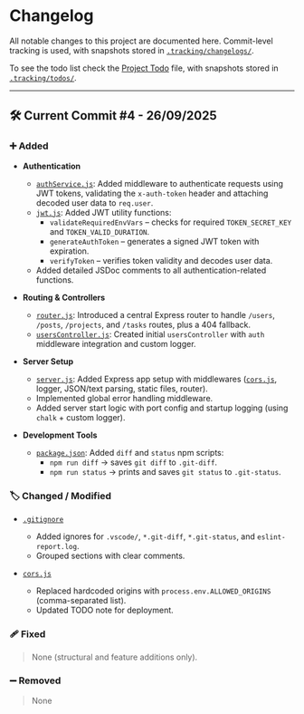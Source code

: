 # Changelog

All notable changes to this project are documented here. Commit-level tracking is used, with snapshots stored in [`.tracking/changelogs/`](./.tracking/changelogs/).

To see the todo list check the [Project Todo](./Todo.md) file, with snapshots stored in [`.tracking/todos/`](./.tracking/todos/).

---

## 🛠️ Current Commit #4 - 26/09/2025

### ➕ Added

-   **Authentication**

    -   [`authService.js`](./auth/authService.js): Added middleware to authenticate requests using JWT tokens, validating the `x-auth-token` header and attaching decoded user data to `req.user`.
    -   [`jwt.js`](./auth/Providers/jwt.js): Added JWT utility functions:
        -   `validateRequiredEnvVars` – checks for required `TOKEN_SECRET_KEY` and `TOKEN_VALID_DURATION`.
        -   `generateAuthToken` – generates a signed JWT token with expiration.
        -   `verifyToken` – verifies token validity and decodes user data.
    -   Added detailed JSDoc comments to all authentication-related functions.

-   **Routing & Controllers**

    -   [`router.js`](./router/router.js): Introduced a central Express router to handle `/users`, `/posts`, `/projects`, and `/tasks` routes, plus a 404 fallback.
    -   [`usersController.js`](./features/users/routes/usersController.js): Created initial `usersController` with `auth` middleware integration and custom logger.

-   **Server Setup**

    -   [`server.js`](./server.js): Added Express app setup with middlewares ([`cors.js`](./middlewares/cors.js), logger, JSON/text parsing, static files, router).
    -   Implemented global error handling middleware.
    -   Added server start logic with port config and startup logging (using `chalk` + custom logger).

-   **Development Tools**
    -   [`package.json`](./package.json): Added `diff` and `status` npm scripts:
        -   `npm run diff` → saves `git diff` to `.git-diff`.
        -   `npm run status` → prints and saves `git status` to `.git-status`.

### 🏷️ Changed / Modified

-   [`.gitignore`](./.gitignore)

    -   Added ignores for `.vscode/`, `*.git-diff`, `*.git-status`, and `eslint-report.log`.
    -   Grouped sections with clear comments.

-   [`cors.js`](./middlewares/cors.js)

    -   Replaced hardcoded origins with `process.env.ALLOWED_ORIGINS` (comma-separated list).
    -   Updated TODO note for deployment.

### 🩹 Fixed

> None (structural and feature additions only).

### ➖ Removed

> None
